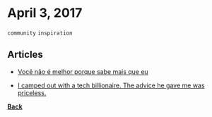 # April 3, 2017

`community` `inspiration`

## Articles

- [Você não é melhor porque sabe mais que eu](http://gabsferreira.com/voce-nao-e-melhor-porque-sabe-mais-que-eu/)

- [I camped out with a tech billionaire. The advice he gave me was priceless.](https://medium.freecodecamp.com/i-camped-out-with-a-tech-billionaire-the-advice-he-gave-me-was-priceless-c3bdcc29c068)


[__Back__](../README.md)
